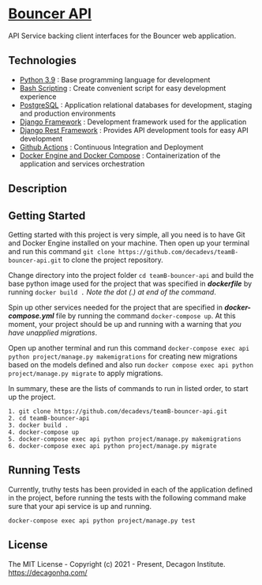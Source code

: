 # [Bouncer API](https://github.com/decadevs/teamB-bouncer-api.git)

API Service backing client interfaces for the Bouncer web application.

## Technologies

* [Python 3.9](https://python.org) : Base programming language for development
* [Bash Scripting](https://www.codecademy.com/learn/learn-the-command-line/modules/bash-scripting) : Create convenient script for easy development experience
* [PostgreSQL](https://www.postgresql.org/) : Application relational databases for development, staging and production environments
* [Django Framework](https://www.djangoproject.com/) : Development framework used for the application
* [Django Rest Framework](https://www.django-rest-framework.org/) : Provides API development tools for easy API development
* [Github Actions](https://docs.github.com/en/free-pro-team@latest/actions) : Continuous Integration and Deployment
* [Docker Engine and Docker Compose](https://www.docker.com/) : Containerization of the application and services orchestration

## Description


## Getting Started

Getting started with this project is very simple, all you need is to have Git and Docker Engine installed on your machine. Then open up your terminal and run this command `git clone https://github.com/decadevs/teamB-bouncer-api.git` to clone the project repository.

Change directory into the project folder `cd teamB-bouncer-api` and build the base python image used for the project that was specified in ***dockerfile*** by running ` docker build . ` *Note the dot (.) at end of the command*.

Spin up other services needed for the project that are specified in ***docker-compose.yml*** file by running the command `docker-compose up`. At this moment, your project should be up and running with a warning that *you have unapplied migrations*.

Open up another terminal and run this command `docker-compose exec api python project/manage.py makemigrations` for creating new migrations based on the models defined and also run `docker compose exec api python project/manage.py migrate` to apply migrations.

In summary, these are the lists of commands to run in listed order, to start up the project.

```docker
1. git clone https://github.com/decadevs/teamB-bouncer-api.git
2. cd teamB-bouncer-api
3. docker build .
4. docker-compose up
5. docker-compose exec api python project/manage.py makemigrations
6. docker-compose exec api python project/manage.py migrate
```

## Running Tests

Currently, truthy tests has been provided in each of the application defined in the project, before running the tests with the following command make sure that your api service is up and running.

```docker
docker-compose exec api python project/manage.py test
```

## License

The MIT License - Copyright (c) 2021 - Present, Decagon Institute. https://decagonhq.com/

